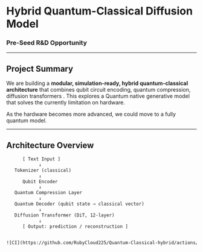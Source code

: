 # Hybrid Quantum-Classical Diffusion Model
### Pre-Seed R&D Opportunity

---

## Project Summary

We are building a **modular, simulation-ready, hybrid quantum-classical architecture** that combines qubit circuit encoding, quantum compression, diffusion transformers . This explores a Quantum native generative model that
solves the currently limitation on hardware. 

As the hardware becomes more advanced, we could move to a fully quantum model.

---

## Architecture Overview

```txt
      [ Text Input ]
            ↓
   Tokenizer (classical)
            ↓
      Qubit Encoder 
            ↓
   Quantum Compression Layer
            ↓
   Quantum Decoder (qubit state → classical vector)
            ↓
   Diffusion Transformer (DiT, 12-layer)
            ↓
      [ Output: prediction / reconstruction ]

 
![CI](https://github.com/RubyCloud225/Quantum-Classical-hybrid/actions/workflows/ci.yml/badge.svg)